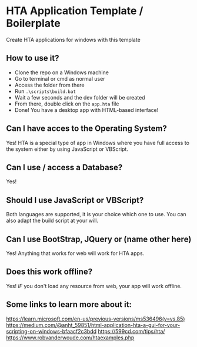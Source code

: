 # HTA Application Template / Boilerplate
Create HTA applications for windows with this template

## How to use it?
- Clone the repo on a Windows machine
- Go to terminal or cmd as normal user
- Access the folder from there 
- Run `.\scripts\build.bat`
- Wait a few seconds and the dev folder will be created
- From there, double click on the `app.hta` file
- Done! You have a desktop app with HTML-based interface!

## Can I have acces to the Operating System?
Yes! HTA is a special type of app in Windows where you have full access to the system either by using JavaScript or VBScript.

## Can I use / access a Database?
Yes! 

## Should I use JavaScript or VBScript?
Both languages are supported, it is your choice which one to use.
You can also adapt the build script at your will.

## Can I use BootStrap, JQuery or (name other here)
Yes! Anything that works for web will work for HTA apps.

## Does this work offline?
Yes! *IF* you don't load any resource from web, your app will work offline.

## Some links to learn more about it:
https://learn.microsoft.com/en-us/previous-versions/ms536496(v=vs.85)
https://medium.com/@anht_59851/html-application-hta-a-gui-for-your-scripting-on-windows-bfaacf2c3bdd
https://599cd.com/tips/hta/
https://www.robvanderwoude.com/htaexamples.php


